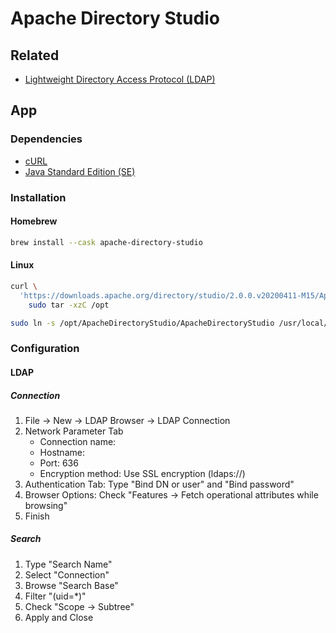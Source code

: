 # Apache Directory Studio

## Related

- [Lightweight Directory Access Protocol (LDAP)](/ldap.md)

## App

### Dependencies

- [cURL](/curl.md)
- [Java Standard Edition (SE)](/java-se-jdk.md#version-8-and-earlier)

### Installation

#### Homebrew

```sh
brew install --cask apache-directory-studio
```

#### Linux

```sh
curl \
  'https://downloads.apache.org/directory/studio/2.0.0.v20200411-M15/ApacheDirectoryStudio-2.0.0.v20200411-M15-linux.gtk.x86_64.tar.gz' | \
    sudo tar -xzC /opt

sudo ln -s /opt/ApacheDirectoryStudio/ApacheDirectoryStudio /usr/local/bin/ApacheDirectoryStudio
```

### Configuration

#### LDAP

##### Connection

1. File -> New -> LDAP Browser -> LDAP Connection
2. Network Parameter Tab
   - Connection name:
   - Hostname:
   - Port: 636
   - Encryption method: Use SSL encryption (ldaps://)
3. Authentication Tab: Type "Bind DN or user" and "Bind password"
4. Browser Options: Check "Features -> Fetch operational attributes while browsing"
5. Finish

##### Search

1. Type "Search Name"
2. Select "Connection"
3. Browse "Search Base"
4. Filter "(uid=*)"
5. Check "Scope -> Subtree"
6. Apply and Close
